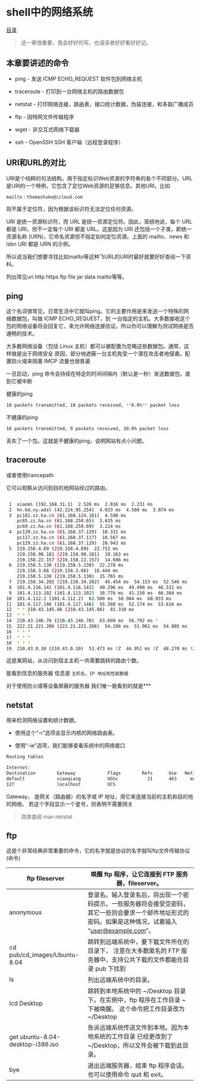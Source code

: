 # shell中的网络系统
[目录](./summary.md)
> 这一章很重要，我会好好的写。也请读者好好看好好记。

## 本章要讲述的命令
- ping - 发送 ICMP ECHO_REQUEST 软件包到网络主机

- traceroute - 打印到一台网络主机的路由数据包

- netstat - 打印网络连接，路由表，接口统计数据，伪装连接，和多路广播成员

- ftp - 因特网文件传输程序

- wget - 非交互式网络下载器

- ssh - OpenSSH SSH 客户端（远程登录程序）

## URI和URL的对比
URI是个纯粹的句法结构，用于指定标识Web资源的字符串的各个不同部分。URL是URI的一个特例，它包含了定位Web资源的足够信息。其他URI，比如
```bash
mailto：thomashuke@icloud.com
```
 则不属于定位符，因为根据该标识符无法定位任何资源。

 URI 是统一资源标识符，而 URL 是统一资源定位符。因此，笼统地说，每个 URL 都是 URI，但不一定每个 URI 都是 URL。这是因为 URI 还包括一个子类，即统一资源名称 (URN)，它命名资源但不指定如何定位资源。上面的 mailto、news 和 isbn URI 都是 URN 的示例。

所以说当我们想要寻找比如mailto等这种飞URL的URI时最好就要好好查阅一下资料。

列出常见uri http https ftp file jar data mailto等等。

## ping
这个名词很常见，日常生活中它就叫ping。它的主要作用是来发送一个特殊的网络数据包，叫做 ICMP ECHO_REQUEST，到 一台指定的主机。大多数接收这个包的网络设备将会回复它，来允许网络连接验证。所以你可以理解为测试网络是否通畅的技术。

大多数网络设备（包括 Linux 主机）都可以被配置为忽略这些数据包。通常，这样做是出于网络安全 原因，部分地遮蔽一台主机免受一个潜在攻击者地侵袭。配置防火墙来阻塞 IMCP 流量也很普遍

一旦启动，ping 命令会持续在特定的时间间隔内（默认是一秒）发送数据包，直到它被中断

健康的ping
~~~bash
18 packets transmitted, 18 packets received, **0.0%** packet loss
~~~
不健康的ping
~~~bash
10 packets transmitted, 9 packets received, 10.0% packet loss
~~~
丢失了一个包。这就是不健康的ping，说明网站有点小问题。

## traceroute
或者使用trancepath

它可以观察从访问到目的地网站经过的路由。
```bash

 1  xiaomi (192.168.31.1)  2.526 ms  2.016 ms  2.231 ms
 2  hn.kd.ny.adsl (42.224.95.254)  4.033 ms  4.560 ms  3.074 ms
 3  pc181.zz.ha.cn (61.168.124.181)  4.590 ms
    pc65.zz.ha.cn (61.168.250.65)  3.635 ms
    pc69.zz.ha.cn (61.168.250.69)  3.224 ms
 4  pc129.zz.ha.cn (61.168.37.129)  10.331 ms
    pc117.zz.ha.cn (61.168.37.117)  10.567 ms
    pc129.zz.ha.cn (61.168.37.129)  20.943 ms
 5  219.158.4.69 (219.158.4.69)  22.753 ms
    219.158.98.181 (219.158.98.181)  19.163 ms
    219.158.22.157 (219.158.22.157)  14.696 ms
 6  219.158.5.130 (219.158.5.130)  22.278 ms
    219.158.3.66 (219.158.3.66)  16.444 ms
    219.158.5.130 (219.158.5.130)  15.765 ms
 7  219.158.34.202 (219.158.34.202)  45.454 ms  54.153 ms  52.546 ms
 8  101.4.116.141 (101.4.116.141)  49.296 ms  49.498 ms  46.531 ms
 9  101.4.113.102 (101.4.113.102)  38.776 ms  41.150 ms  66.304 ms
10  101.4.112.2 (101.4.112.2)  61.500 ms  58.984 ms  60.933 ms
11  101.4.117.146 (101.4.117.146)  55.380 ms  52.174 ms  53.616 ms
12  * * 210.43.145.86 (210.43.145.86)  81.310 ms
13  * * *
14  210.43.146.78 (210.43.146.78)  63.699 ms  56.792 ms *
15  222.21.221.206 (222.21.221.206)  54.196 ms  51.961 ms  54.805 ms
16  * * *
17  * * *
18  * * *
19  210.43.0.10 (210.43.0.10)  53.473 ms !Z  44.951 ms !Z  48.270 ms !Z

```
这是某网站，从访问到宿主主机一共需要跳转的路由个数。

能看到信息的服务器 信息是 `主机名，IP 地址和性能数据`

对于使用防火墙等设备屏蔽的服务器 我们唯一能看到的就是***

## netstat
用来检测网络设置和统计数据。
- 使用这个“-r”选项会显示内核的网络路由表。

- 使用“-ie”选项，我们能够查看系统中的网络接口

~~~bash
Routing tables

Internet:
Destination        Gateway            Flags        Refs      Use   Netif Expire
default            xiaoqiang          UGSc           21      463     en0
127                localhost          UCS    
~~~

Gateway， 是网关（路由器）的名字或 IP 地址，用它来连接当前的主机和目的地的网络。 若这个字段显示一个星号，则表明不需要网关

> 具体查阅 man netstat

## ftp
这是个非常经典非常重要的命令，它的名字就是协议的名字就叫ftp文件传输协议(命令)

|ftp fileserver	|唤醒 ftp 程序，让它连接到 FTP 服务器，fileserver。|
|---|---|
|anonymous	|登录名。输入登录名后，将出现一个密码提示。一些服务器将会接受空密码， 其它一些则会要求一个邮件地址形式的密码。如果是这种情况，试着输入 “user@example.com”。
|cd pub/cd_images/Ubuntu-8.04	|跳转到远端系统中，要下载文件所在的目录下， 注意在大多数匿名的 FTP 服务器中，支持公共下载的文件都能在目录 pub 下找到|
|ls	|列出远端系统中的目录。|
|lcd Desktop	|跳转到本地系统中的 ~/Desktop 目录下。在实例中，ftp 程序在工作目录 ~ 下被唤醒。 这个命令把工作目录改为 ~/Desktop|
|get ubuntu-8.04-desktop-i386.iso	|告诉远端系统传送文件到本地。因为本地系统的工作目录 已经更改到了 ~/Desktop，所以文件会被下载到此目录。|
|bye	|退出远端服务器，结束 ftp 程序会话。也可以使用命令 quit 和 exit。|
